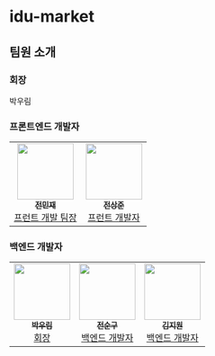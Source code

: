 # idu-market

## 팀원 소개

### 회장

박우림

### 프론트엔드 개발자

<table>
  <tr>
     <td align="center"><a href="https://github.com/zoolake"><img src="https://avatars.githubusercontent.com/u/64779472?v=4" width="100px;" alt=""/><br /><sub><b>전민재</b></sub></a><br /><a href="#platform-zoolake" title="Packaging/porting to new platform">프런트 개발 팀장</a></td>
    <td align="center"><a href="https://github.com/kouym7979"><img src="https://avatars.githubusercontent.com/u/75245755?v=4" width="100px;" alt=""/><br /><sub><b>전상준</b></sub></a><br /><a href="#platform-kouym7979" title="Packaging/porting to new platform">프런트 개발자</a></td>
  </tr>
</table>

### 백엔드 개발자

<table>
  <tr>
    <td align="center"><a href="http://kyun2da.dev"><img src="https://avatars.githubusercontent.com/u/56839474?v=4" width="100px;" alt=""/><br /><sub><b>박우림</b></sub></a><br /><a href="#platform-Kyun2da" title="Packaging/porting to new platform">회장</a></td>
    <td align="center"><a href="http://jongminfire.dev"><img src="https://avatars.githubusercontent.com/u/75289625?v=4" width="100px;" alt=""/><br /><sub><b>전순구</b></sub></a><br /><a href="#platform-Jongminfire" title="Packaging/porting to new platform">백엔드 개발자</a></td>
    <td align="center"><a href="http://hongcoding.tistory.com"><img src="https://avatars.githubusercontent.com/u/75289370?v=4" width="100px;" alt=""/><br /><sub><b>김지원</b></sub></a><br /><a href="#platform-HongEunho" title="Packaging/porting to new platform">백엔드 개발자</a></td>
  </tr>
</table>








